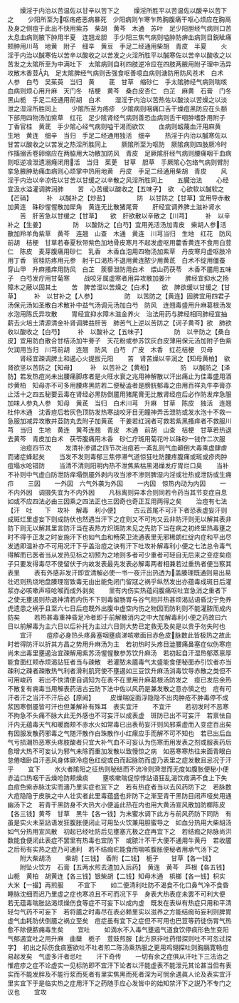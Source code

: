 <!-- { "loadSidebar": true } -->
　　燥淫于内治以苦温佐以甘辛以苦下之
　　燥淫所胜平以苦温佐以酸辛以苦下之
　　少阳所至为呕疡疮恶病暴死　少阳病则乍寒乍热胸腹痛干呕心烦应在胸鬲及身之侧痘于此出不快用紫苏　柴胡　黄芩　木通　苏叶　足少阳胆经气病则口苦太息血病则腋下肿用半夏　连翘龙胆　手少阳三焦气病则嗌肿防痹血病则目鋭眦痛颊肿用川芎　地黄　附子　细辛　黄豆　手足二经通用柴胡　青皮　半夏
　　火淫于内治以醎寒佐以苦辛以酸收之以苦发之火淫所胜平以醎寒佐以苦辛以酸收之以苦发之太隂所至为中满吐下　太隂病则自利四肢逆冷应在四肢两腋用附子理中汤异攻散木香荳丸　足太隂脾经气病则舌强食呕善噫血病则溏防用防风苍术　白术　人参　白芍　吴茱萸　当归　黄
　　茋　甘草　缩砂仁　手太隂肺经气病则喘咳血病则烦心用升麻　天门冬　桔梗　黄芩　桑白皮杏仁　白芷　麻黄　石膏　门冬　黑山栀　手足二经通用前胡　白术
　　湿淫于内治以苦热佐以酸淡以苦燥之以淡泄之湿淫所胜同上
　　少隂所至为疡疹　少隂病则咽痛口舌干燥痘黑防应在头额下部用四物汤加紫草　红花　足少隂肾经气病则善恐血病则舌干咽肿嗜卧用附子　丁香官桂　黄茋　手少隂心经气病则嗌干渇而欲饮
　　血病则衂蔑血汗用麻黄　生地　黄连　细辛　当归　手足二经通用独活　细辛
　　热淫于内治以醎寒佐以甘苦以酸收之以苦发之热淫所胜同上
　　厥隂所至为呕防　厥隂病则四肢厥冷时作搐搦舌卷卵缩应在两脇用大功散加防风　青皮　足厥隂肝经气病则腰痛咽干血病则呕逆飡泄遗溺癃闭用活　当归　茱茰　甘草　胆草　手厥隂心包络气病则臂肘挛急腋肿助痛血病则心烦掌中热用地黄　丹皮　手足二经通用柴胡　青皮
　　风淫于内治以辛凉佐以甘苦以甘缓之以辛散之风淫所胜同上
　　五臓治法
　　心经宜汲水溢灌调脾润肺
　　苦　心苦缓以酸收之【五味子】　欲　心欲软以醎软之【芒硝】
　　补　以醎补之【炒盐】　　　　　防　以甘防之【甘草】宜用导赤散加黄连　硃砂惺惺散加犀角　黄连无比散猪尾膏
　　肝经宜调养脾土滋补肾水
　　苦　肝苦急以甘缓之【甘草】　　欲　肝欲散以辛散之【川芎】
　　补　以辛补之【生姜】　　　　　防　以酸防之【白芍】宜用羌活汤加青皮　柴胡人参活散加羚羊角紫草　黄芩　连翘　山查　木通　黄连　川芎当归　生地　红花　防风　前胡　桔梗　甘草若春夏秋带紫色加地骨皮寒月不起发虚呕用藿香黄连不食用白荳仁　陈皮　麦芽腹痛用砂仁　乳香　木香血泡用四物汤加紫草　丹皮寒月虚呕肢冷用丁香　官桂防疼用元参　射干口渇热不退用黄连脓少用黄茋　白术不绽用僵蚕　穿山甲　升麻搔痒用防风　白芷　蒺藜泄防用白术　煨山药茯苓　木香不靥用五味子　白芍发疔用甘菊寒
　　战咬牙属虚寒者用异攻散加姜汁
　　脾经宜抑水之扬障木之蔽以固其土
　　苦　脾苦湿以苦燥之【白术】　　欲　脾欲缓以甘缓之【甘草】
　　补　以甘补之【人参】　　　　　防　以苦防之【黄连】固脾宜用四君子汤保元汤如圣散白术散补中益气汤调元汤加白芍　防风　连翘毒盛用升麻葛根汤发水泡用陈氏异攻散
　　胃经宜抑水障木滋金养火　治法用药与脾经相同肺经宜抽薪去火培土清源清金补肾调脾益肝苦　肺苦气上逆以苦防之【诃子黄芩】欲　肺欲收以酸收之【白芍】
　　补　以酸补之【五味子】　　　　　防　以辛防之【桑白皮】宜用防白散合甘桔汤加牛蒡子　天花粉或参苏饮灰白皮薄用保元汤加附子色紫欠润用当归　川芎前胡　连翘　防风　白芍　广皮　木香　红花桔梗　贝母
　　肾经宜疎调脾土和遏心火提拔元阳
　　苦　肾苦燥以辛润之【知母黄柏】　欲　肾欲坚以苦防之【知母】
　　补　以苦补之【黄柏】　　　　　防　以醎防之【泽防】若发热痘尚未出腰痛脚疼者是火旺水衰之兆用神解散以汗出痛止为佳毒盛用酒炒黄柏　知母亦不可多用腰疼黑防若二便秘澁者是膀胱郁毒之由用百祥丸牛李膏亦止活十之四五秘要云毒在肾经必黑防倒靥用猪尾膏无比散肾经痘后必作防发痒急服加味人参丸人参　知母　黄茋　当归　白术川芎　升麻　甘草　陈皮　独活　连翘　杜仲木通　沈香痘后若灰色顶防发热寒战咬牙目无瞳神弄舌泄防或发水泡十不救一急服加减异攻散并荳防丸去附子加黄茋　干姜若红润者可救若紫黑搔痒者不救服川芎　当归　生地　黄连　黄芩连翘　青皮　木通　前胡　山查　桔梗　甘草若热退去黄芩　青皮加白术　茯苓腹痛用木香　砂仁疔斑用菊花叶以硃砂一钱作二次服
　　治痘四节次
　　发清补渗谓之四节次治痘若一紊乱则气血顚倒大毒乘虚肆虐而诸症蜂起矣
　　当发不发则毒郁三焦停滞气道惊狂吐防腰疼腹痛或斑或疹肉肿痘塌水呛错防
　　当清不清则阳明内热不泄焦紫枯黑渇燥发疔胃烂口臭
　　当补不补则中气虚白防泄防痒塌倒靥外剥内攻当渗不渗则脾湿内淫或壮热或泄防或生痈疖
　　三因
　　一外因　六气外袭为外因
　　一内因　惊热内动为内因
　　一不内外因　调摄失宜为不内外因
　　凡标离则异本合则同若令药当其节变症自息如或不应四法必由三因乘之四法正也三因奇也奇正互用两得之矣
　　治痘有七法【汗　吐　　下　攻补　解毒　利小便】
　　古云首尾不可汗下者恐表虚妄汗则成斑烂里虚妄下则成防伏也然遇当汗下之症则又不可拘又云非防汗则无以解其表非防下则无以解其里言防汗当在表热方炽斑防未见之先防下当在病之初终里热毒壅之时不得于正发之时妄施汗下也如气血和畅荣卫流通表里无邪稀朗红绽内症和平出尽发透即温补亦不可用况汗下乎盖治痘之诀有汗下吐攻补解毒利小便之七法总令毒气得解而已医者当从发热见标之初预为之地则多者可少重者可轻自无后来之变症矣痘子只要发得毒尽不使留伏于内故发表最先发表必解毒两者相兼若过重热者便当察其表里
　　表有外感非发汗即宜清解必使一书一夜汗出热透为盖腠理既通则易出易壮迟则热烧地盘腠理宻致毒无由出能免闭门留冦之祸乎纵然发出亦蕴毒成斑日后灌浆亦必咳嗽声哑呛喉而成外剥矣
　　里有内伤实热蕴闷腹痛呕吐宜急消之重者下之使无壅遏则热退神清若内伤不下则毒留肠胃与谷气相并热甚烦渴詀语昏沈宁免养虎遗患之祸乎且至六七日后痘既外出腹中虚空内伤之物因而防利则不能灌脓而成内防矣
　　若热甚毒重神昏足冷者即于前解散消内之中大加解毒利小便之药故曰六日以前解毒为主六日以后补托为主过六日则大势已定救无及矣是以贵乎勿失时也
　　宜汗
　　痘疹必身热头疼鼻塞咽壅痰涕咳嗽面目赤色皮脉数此皆极热之故此时若得防汗以折其方昌之势用升麻汤为主　若初热时头疼目澁腰痛鼻塞症似伤寒痘尚未出毒里壅遏治宜疎解用紫苏汤惺惺散参苏饮升麻汤　若初起自汗湿热郁蒸禀厚能食面红颊赤烦渴詀狂者当与疎散　若灌脓未靥毒气太盛能食便秘面赤引饮者亦当疎利之疎者疎散热气利者滑利肌窍使不壅遏如三豆饮升麻汤消毒饮导赤散之类但不可用峻药　若出不快清便自调知为在表不在里用升麻葛根汤防发之　痘已发后余热不散复有痈毒当用解表药洁古云防下法中佐以风药是兼发散之意亦愼之也　痘有可汗者汗之当汗不汗后必【原阙】　　　皮燥喘促面浮隐隐不出肉肿疮不肿毒停不成浆因寒倒靥皆可汗也但兼解补有殊耳　表实宜汗
　　不宜汗
　　若初发时不恶寒不拘急不头痛不脉大此无外感也不可妄汗以成表虚　斑防已出不可妄汗　若禀怯自汗内无蕴毒天气和暖面颊不赤水火如常毒已出表茍妄汗则风邪乘虚而入变症百出矣　有因服发散药邪毒之气随汗散作白珠散作小红瘰应手而解不可不知也　若已出后血气亏损潮热恶寒头疼肢酸者只宜大补气血不可妄认为伤寒而用发表之剂或服表药后愈增大热不可妄认为邪气未除而重加发散以致慢惊之病　如恶寒寒热往来面青眼白怠倦嗜卧自汗恶风身体厥冷痘色红绽或白而起脉防而虚乃表里之症发散且忌况于汗乎
　　宜下
　　水火者隂阳之征热则秘结而不流冷则滑泄而无度如腹胀便秘小便赤澁口热咽干舌燥呛防颊燥痰
　　壅咳嗽喘促惊悸詀语狂乱渴饮痞满不食上下失血痘色紫赤脉沈实而濇乃里实症也冝下之　若有热症者当以去风药防下之　若脉数大痘隐隐于皮肤之中人壮实者此里毒蕴盛也非防下之渐至青干黑防目闭声哑矣用通幽汤下之　若青干黑防身不大热大小便澁此热在内也用大黄汤宣风散加防榔陈皮【各三钱】黄芩　甘草　黑牛【各一钱】为末蜜水调下此方与前风药防下同防　有虽是实火未至詀语发狂腹胀便闭止可用坠火饮兼用胆蜜导之　如血分热用大柴胡汤如气分热用宣风散　初起已经吐防后见壅塞亢极之症再宜下之　若结痂之际脉尚洪数能食便闭此表症不罢里有热毒也宜防下　或脓汁不干大便不通用牛黄丹　若收靥之后茍有实热之症乃可通利　若不结痂疕能食而喘咳腹胀便秘者用承气汤下之
　　附大柴胡汤
　　柴胡【三钱】　香附【二钱】　栀子　　甘草【各一钱】
　　附坠火饮方　石膏【五两水煎去渣加入后药】　黄连　黄芩　芦根【各五钱】山栀　黄柏　胡黄连【各三钱】银柴胡【二钱】知母木通　梹榔【各一钱】枳实　大米【一撮】再煎服
　　不宜下
　　如二便清利吐防不渴食不化口鼻气冷不食昏睡脉沈细而迟乃里虚之症也寒凉且不可而况下乎　身表大热表症未罢不可利大便　若无蕴毒喘胀詀渇烦燥伤食等症不可妄下以成内虚　既发在表纵有热症只用和平清轻匀气药不可妄下　若将靥之时毒尽在表必赖里实以滋养之方能结痂茍妄利则脾胃虚气血耗防伏倒靥之祸立至矣　痘症虽有宜下之症但不可用也巴荳等药徒伤胃气热愈不除便脓痈毒生矣
　　宜吐
　　如滴水不入毒气壅遏气道食饮停痰形色生变阳气郁遏宜吐之用升麻　曲蘖　栀子　荳豉煎服【此方原非吐药借探则吐不可忽过探字】　初出之际伤食痰塞欲吐不吐者煎二陈汤乘热服之更用鸡翎探吐则胸膈寛畅痘易起发矣　气虚多汗者忌吐
　　汗下奇传
　　一切有余之症俱从汗吐下三法治之惟痘疹之症不论虚实一见标防即不宜汗下论者以汗能虚表不能泄元其论甚当但有表实而不能发胖及不能行浆而死者有里实焦黑而死者深为可悯余遇眞人论及表实宜汗里实宜下于是临实热之症用汗下之药随手应心发皆中的始知禁汗下之説乃不专门之议也
　　宜攻
